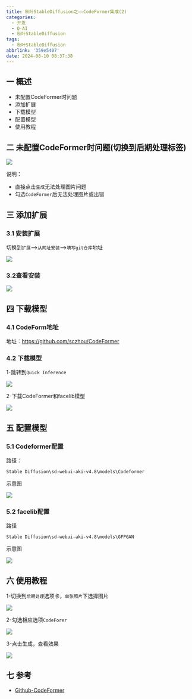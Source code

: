 ```yaml
---
title: 秋叶StableDiffusion之——CodeFormer集成(2)
categories:
  - 开发
  - Q-AI
  - 秋叶StableDiffusion
tags:
  - 秋叶StableDiffusion
abbrlink: '359e5407'
date: 2024-08-10 08:37:38
---
```

## 一 概述

* 未配置CodeFormer时问题
* 添加扩展
* 下载模型
* 配置模型
* 使用教程

<!--more-->

## 二 未配置CodeFormer时问题(切换到后期处理标签)

![][1]

说明：

* 直接点击`生成`无法处理图片问题
* 勾选`CodeFormer`后无法处理图片或出错

## 三 添加扩展

### 3.1 安装扩展

切换到`扩展`—>`从网址安装`—>`填写git仓库`地址

![][2]

### 3.2查看安装

![][3]

## 四 下载模型

### 4.1 CodeForm地址

地址：https://github.com/sczhou/CodeFormer

### 4.2 下载模型

1-跳转到`Quick Inference`

![][4]

2-下载CodeFormer和facelib模型

![][5]

## 五 配置模型

### 5.1 Codeformer配置

路径：

```
Stable Diffusion\sd-webui-aki-v4.8\models\Codeformer
```

示意图

![][6]

### 5.2 facelib配置

路径

```
Stable Diffusion\sd-webui-aki-v4.8\models\GFPGAN
```

示意图

![][7]

## 六 使用教程

1-切换到`后期处理`选项卡，`单张照片`下选择图片

![][8]

2-勾选相应选项`CodeForer`

![][9]

3-点击生成，查看效果

![][10]

## 七 参考

* [Github-CodeFormer](https://github.com/sczhou/CodeFormer)



[1]:https://cdn.jsdelivr.net/gh/PGzxc/CDN/blog-ai/sdwebui-2-codeformer-error-1.png
[2]:https://cdn.jsdelivr.net/gh/PGzxc/CDN/blog-ai/sdwebui-2-codeformer-extends-2.png
[3]:https://cdn.jsdelivr.net/gh/PGzxc/CDN/blog-ai/sdwebui-2-codeformer-extends-install-3.png
[4]:https://cdn.jsdelivr.net/gh/PGzxc/CDN/blog-ai/sdwebui-2-codeformer-web-4.png
[5]:https://cdn.jsdelivr.net/gh/PGzxc/CDN/blog-ai/sdwebui-2-codeformer-share-5.png
[6]:https://cdn.jsdelivr.net/gh/PGzxc/CDN/blog-ai/sdwebui-2-codeformer-model-codeformer-6.png
[7]:https://cdn.jsdelivr.net/gh/PGzxc/CDN/blog-ai/sdwebui-2-codeformer-model-gfpgan-7.png
[8]:https://cdn.jsdelivr.net/gh/PGzxc/CDN/blog-ai/sdwebui-2-codeformer-deal-img-8.png
[9]:https://cdn.jsdelivr.net/gh/PGzxc/CDN/blog-ai/sdwebui-2-codeformer-deal-code-9.png
[10]:https://cdn.jsdelivr.net/gh/PGzxc/CDN/blog-ai/sdwebui-2-codeformer-deal-effect-10.png


